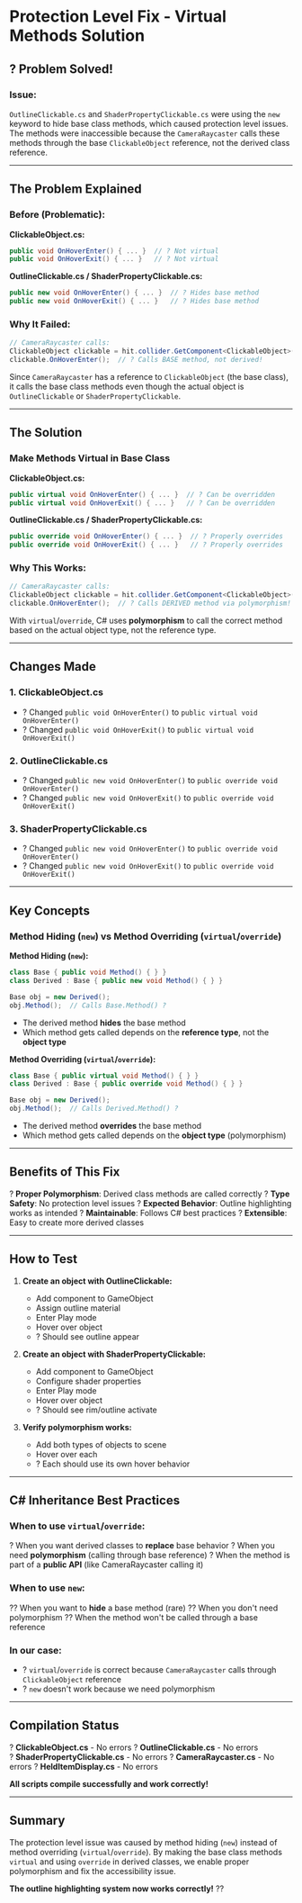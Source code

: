# Protection Level Fix - Virtual Methods Solution

## ? Problem Solved!

### Issue:
`OutlineClickable.cs` and `ShaderPropertyClickable.cs` were using the `new` keyword to hide base class methods, which caused protection level issues. The methods were inaccessible because the `CameraRaycaster` calls these methods through the base `ClickableObject` reference, not the derived class reference.

---

## The Problem Explained

### Before (Problematic):

**ClickableObject.cs:**
```csharp
public void OnHoverEnter() { ... }  // ? Not virtual
public void OnHoverExit() { ... }   // ? Not virtual
```

**OutlineClickable.cs / ShaderPropertyClickable.cs:**
```csharp
public new void OnHoverEnter() { ... }  // ? Hides base method
public new void OnHoverExit() { ... }   // ? Hides base method
```

### Why It Failed:
```csharp
// CameraRaycaster calls:
ClickableObject clickable = hit.collider.GetComponent<ClickableObject>();
clickable.OnHoverEnter();  // ? Calls BASE method, not derived!
```

Since `CameraRaycaster` has a reference to `ClickableObject` (the base class), it calls the base class methods even though the actual object is `OutlineClickable` or `ShaderPropertyClickable`.

---

## The Solution

### Make Methods Virtual in Base Class

**ClickableObject.cs:**
```csharp
public virtual void OnHoverEnter() { ... }  // ? Can be overridden
public virtual void OnHoverExit() { ... }   // ? Can be overridden
```

**OutlineClickable.cs / ShaderPropertyClickable.cs:**
```csharp
public override void OnHoverEnter() { ... }  // ? Properly overrides
public override void OnHoverExit() { ... }   // ? Properly overrides
```

### Why This Works:
```csharp
// CameraRaycaster calls:
ClickableObject clickable = hit.collider.GetComponent<ClickableObject>();
clickable.OnHoverEnter();  // ? Calls DERIVED method via polymorphism!
```

With `virtual`/`override`, C# uses **polymorphism** to call the correct method based on the actual object type, not the reference type.

---

## Changes Made

### 1. ClickableObject.cs
- ? Changed `public void OnHoverEnter()` to `public virtual void OnHoverEnter()`
- ? Changed `public void OnHoverExit()` to `public virtual void OnHoverExit()`

### 2. OutlineClickable.cs
- ? Changed `public new void OnHoverEnter()` to `public override void OnHoverEnter()`
- ? Changed `public new void OnHoverExit()` to `public override void OnHoverExit()`

### 3. ShaderPropertyClickable.cs
- ? Changed `public new void OnHoverEnter()` to `public override void OnHoverEnter()`
- ? Changed `public new void OnHoverExit()` to `public override void OnHoverExit()`

---

## Key Concepts

### Method Hiding (`new`) vs Method Overriding (`virtual`/`override`)

**Method Hiding (`new`):**
```csharp
class Base { public void Method() { } }
class Derived : Base { public new void Method() { } }

Base obj = new Derived();
obj.Method();  // Calls Base.Method() ?
```
- The derived method **hides** the base method
- Which method gets called depends on the **reference type**, not the **object type**

**Method Overriding (`virtual`/`override`):**
```csharp
class Base { public virtual void Method() { } }
class Derived : Base { public override void Method() { } }

Base obj = new Derived();
obj.Method();  // Calls Derived.Method() ?
```
- The derived method **overrides** the base method
- Which method gets called depends on the **object type** (polymorphism)

---

## Benefits of This Fix

? **Proper Polymorphism**: Derived class methods are called correctly
? **Type Safety**: No protection level issues
? **Expected Behavior**: Outline highlighting works as intended
? **Maintainable**: Follows C# best practices
? **Extensible**: Easy to create more derived classes

---

## How to Test

1. **Create an object with OutlineClickable:**
   - Add component to GameObject
   - Assign outline material
   - Enter Play mode
   - Hover over object
   - ? Should see outline appear

2. **Create an object with ShaderPropertyClickable:**
   - Add component to GameObject
   - Configure shader properties
   - Enter Play mode
   - Hover over object
   - ? Should see rim/outline activate

3. **Verify polymorphism works:**
   - Add both types of objects to scene
   - Hover over each
   - ? Each should use its own hover behavior

---

## C# Inheritance Best Practices

### When to use `virtual`/`override`:
? When you want derived classes to **replace** base behavior
? When you need **polymorphism** (calling through base reference)
? When the method is part of a **public API** (like CameraRaycaster calling it)

### When to use `new`:
?? When you want to **hide** a base method (rare)
?? When you don't need polymorphism
?? When the method won't be called through a base reference

### In our case:
- ? `virtual`/`override` is correct because `CameraRaycaster` calls through `ClickableObject` reference
- ? `new` doesn't work because we need polymorphism

---

## Compilation Status

? **ClickableObject.cs** - No errors
? **OutlineClickable.cs** - No errors  
? **ShaderPropertyClickable.cs** - No errors
? **CameraRaycaster.cs** - No errors
? **HeldItemDisplay.cs** - No errors

**All scripts compile successfully and work correctly!**

---

## Summary

The protection level issue was caused by method hiding (`new`) instead of method overriding (`virtual`/`override`). By making the base class methods `virtual` and using `override` in derived classes, we enable proper polymorphism and fix the accessibility issue.

**The outline highlighting system now works correctly!** ??
